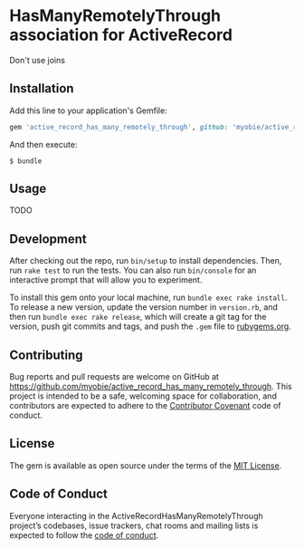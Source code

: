 # HasManyRemotelyThrough association for ActiveRecord

Don't use joins 

## Installation

Add this line to your application's Gemfile:

```ruby
gem 'active_record_has_many_remotely_through', github: 'myobie/active_record_has_many_remotely_through'
```

And then execute:

    $ bundle

## Usage

TODO

## Development

After checking out the repo, run `bin/setup` to install dependencies. Then, run `rake test` to run the tests. You can also run `bin/console` for an interactive prompt that will allow you to experiment.

To install this gem onto your local machine, run `bundle exec rake install`. To release a new version, update the version number in `version.rb`, and then run `bundle exec rake release`, which will create a git tag for the version, push git commits and tags, and push the `.gem` file to [rubygems.org](https://rubygems.org).

## Contributing

Bug reports and pull requests are welcome on GitHub at https://github.com/myobie/active_record_has_many_remotely_through. This project is intended to be a safe, welcoming space for collaboration, and contributors are expected to adhere to the [Contributor Covenant](http://contributor-covenant.org) code of conduct.

## License

The gem is available as open source under the terms of the [MIT License](https://opensource.org/licenses/MIT).

## Code of Conduct

Everyone interacting in the ActiveRecordHasManyRemotelyThrough project’s codebases, issue trackers, chat rooms and mailing lists is expected to follow the [code of conduct](https://github.com/myobie/active_record_has_many_remotely_through/blob/master/CODE_OF_CONDUCT.md).
